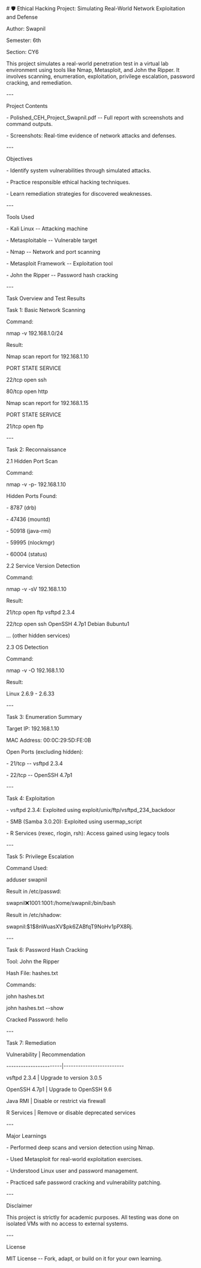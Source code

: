 \# 🛡️ Ethical Hacking Project: Simulating Real-World Network
Exploitation and Defense

Author: Swapnil

Semester: 6th

Section: CY6

This project simulates a real-world penetration test in a virtual lab
environment using tools like Nmap, Metasploit, and John the Ripper. It
involves scanning, enumeration, exploitation, privilege escalation,
password cracking, and remediation.

\-\--

Project Contents

\- Polished_CEH_Project_Swapnil.pdf -- Full report with screenshots and
command outputs.

\- Screenshots: Real-time evidence of network attacks and defenses.

\-\--

Objectives

\- Identify system vulnerabilities through simulated attacks.

\- Practice responsible ethical hacking techniques.

\- Learn remediation strategies for discovered weaknesses.

\-\--

Tools Used

\- Kali Linux -- Attacking machine

\- Metasploitable -- Vulnerable target

\- Nmap -- Network and port scanning

\- Metasploit Framework -- Exploitation tool

\- John the Ripper -- Password hash cracking

\-\--

Task Overview and Test Results

Task 1: Basic Network Scanning

Command:

nmap -v 192.168.1.0/24

Result:

Nmap scan report for 192.168.1.10

PORT STATE SERVICE

22/tcp open ssh

80/tcp open http

Nmap scan report for 192.168.1.15

PORT STATE SERVICE

21/tcp open ftp

\-\--

Task 2: Reconnaissance

2.1 Hidden Port Scan

Command:

nmap -v -p- 192.168.1.10

Hidden Ports Found:

\- 8787 (drb)

\- 47436 (mountd)

\- 50918 (java-rmi)

\- 59995 (nlockmgr)

\- 60004 (status)

2.2 Service Version Detection

Command:

nmap -v -sV 192.168.1.10

Result:

21/tcp open ftp vsftpd 2.3.4

22/tcp open ssh OpenSSH 4.7p1 Debian 8ubuntu1

\... (other hidden services)

2.3 OS Detection

Command:

nmap -v -O 192.168.1.10

Result:

Linux 2.6.9 - 2.6.33

\-\--

Task 3: Enumeration Summary

Target IP: 192.168.1.10

MAC Address: 00:0C:29:5D:FE:0B

Open Ports (excluding hidden):

\- 21/tcp -- vsftpd 2.3.4

\- 22/tcp -- OpenSSH 4.7p1

\-\--

Task 4: Exploitation

\- vsftpd 2.3.4: Exploited using exploit/unix/ftp/vsftpd_234_backdoor

\- SMB (Samba 3.0.20): Exploited using usermap_script

\- R Services (rexec, rlogin, rsh): Access gained using legacy tools

\-\--

Task 5: Privilege Escalation

Command Used:

adduser swapnil

Result in /etc/passwd:

swapnil:x:1001:1001:/home/swapnil:/bin/bash

Result in /etc/shadow:

swapnil:\$1\$8nWuasXV\$pk6ZABfqT9NoHv1pPX8Rj.

\-\--

Task 6: Password Hash Cracking

Tool: John the Ripper

Hash File: hashes.txt

Commands:

john hashes.txt

john hashes.txt \--show

Cracked Password: hello

\-\--

Task 7: Remediation

Vulnerability \| Recommendation

\-\-\-\-\-\-\-\-\-\-\-\-\-\-\-\-\-\-\-\-\-\--\|\-\-\-\-\-\-\-\-\-\-\-\-\-\-\-\-\-\-\-\-\-\-\-\--

vsftpd 2.3.4 \| Upgrade to version 3.0.5

OpenSSH 4.7p1 \| Upgrade to OpenSSH 9.6

Java RMI \| Disable or restrict via firewall

R Services \| Remove or disable deprecated services

\-\--

Major Learnings

\- Performed deep scans and version detection using Nmap.

\- Used Metasploit for real-world exploitation exercises.

\- Understood Linux user and password management.

\- Practiced safe password cracking and vulnerability patching.

\-\--

Disclaimer

This project is strictly for academic purposes. All testing was done on
isolated VMs with no access to external systems.

\-\--

License

MIT License -- Fork, adapt, or build on it for your own learning.
